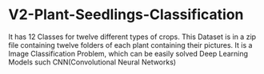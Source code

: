 # V2-Plant-Seedlings-Classification
It has 12 Classes for twelve different types of crops. This Dataset is in a zip file containing twelve folders of each plant containing their pictures. It is a Image Classification Problem, which can be easily solved Deep Learning Models such CNN(Convolutional Neural Networks)
